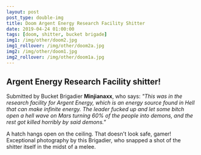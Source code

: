 ```yaml
---
layout: post
post_type: double-img
title: Doom Argent Energy Research Facility Shitter
date: 2019-04-24 01:00:00
tags: [doom, shitter, bucket brigade]
img1: /img/other/doom2.jpg
img1_rollover: /img/other/doom2a.jpg
img2: /img/other/doom1.jpg
img2_rollover: /img/other/doom1a.jpg
---
```

## Argent Energy Research Facility shitter!

Submitted by Bucket Brigadier **Minjianaxx**, who says: *"This was in the research facility for Argent Energy, which is an energy source found in Hell that can make infinite energy. The leader fucked up and let some bitch open a hell wave on Mars
turning 60% of the people into demons, and the rest got killed horribly by said demons."*

A hatch hangs open on the ceiling. That doesn't look safe, gamer! Exceptional photography by this Brigadier, who snapped a shot of the shitter itself in the midst of a melee.
